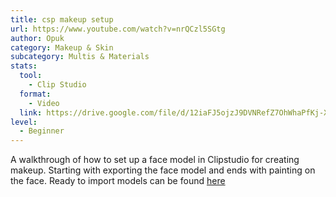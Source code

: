 ```yaml
---
title: csp makeup setup
url: https://www.youtube.com/watch?v=nrQCzl5SGtg
author: Opuk
category: Makeup & Skin
subcategory: Multis & Materials
stats:
  tool:
    - Clip Studio
  format:
    - Video
  link: https://drive.google.com/file/d/12iaFJ5ojzJ9DVNRefZ7OhWhaPfKj-XsN
level:
  - Beginner
---
```

A walkthrough of how to set up a face model in Clipstudio for creating makeup. Starting with exporting the face model and ends with painting on the face. Ready to import models can be found [here](https://elsewherexiv.com/#archive-face-resource)